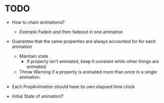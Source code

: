 



# TODO
  * How to chain animations?
    * _Example_ Fadein and then fadeout in one animation

  * Guarantee that the same properties are always accounted for for each animation
      * Maintain state
        * if property isn't animated, keep it constant while other things are animated.
      * Throw Warning if a property is animated more than once in a single animation.


  * Each PropAnimation should have its own elapsed time clock

  * Initial State of animation?
 